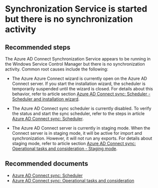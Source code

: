 <properties
    pageTitle="Synchronization Service is started but there is no synchronization activity"
    description="Synchronization Service is started but there is no synchronization activity"
    service="microsoft.aad"
    resource="Microsoft_AAD_IAM"
    authors="cychua"
    ms.author="cychua"
    displayOrder="48"
    selfHelpType="resource"
    supportTopicIds=""
    resourceTags="directory_ad_connect,directory_overview"
    productPesIds=""
    cloudEnvironments="MoonCake"
	articleId="active-directory-aadconnect-sync-syncservicenotactivity-mooncake"
/>

# Synchronization Service is started but there is no synchronization activity

## **Recommended steps**

The Azure AD Connect Synchronization Service appears to be running in the Windows Service Control Manager but there is no synchronization activity. Common root causes include the following:

* The Azure Azure Connect wizard is currently open on the Azure AD Connect server. If you start the installation wizard, the scheduler is temporarily suspended until the wizard is closed. For details about this behavior, refer to article section [Azure AD Connect sync: Scheduler - Scheduler and installation wizard](https://docs.azure.cn/active-directory/hybrid/how-to-connect-sync-feature-scheduler#scheduler-and-installation-wizard).

* The Azure AD Connect sync scheduler is currently disabled. To verify the status and start the sync scheduler, refer to the steps in article [Azure AD Connect sync: Scheduler](https://docs.azure.cn/active-directory/hybrid/how-to-connect-sync-feature-scheduler).

* The Azure AD Connect server is currently in staging mode. When the Connect server is in staging mode, it will be active for import and synchronization. However, it will not run any exports. For details about staging mode, refer to article section [Azure AD Connect sync: Operational tasks and consideration - Staging mode](https://docs.azure.cn/active-directory/hybrid/how-to-connect-sync-staging-server#staging-mode).

## **Recommended documents**

* [Azure AD Connect sync: Scheduler](https://docs.azure.cn/active-directory/hybrid/how-to-connect-sync-feature-scheduler)  
* [Azure AD Connect sync: Operational tasks and consideration](https://docs.azure.cn/active-directory/hybrid/how-to-connect-sync-staging-server)  
